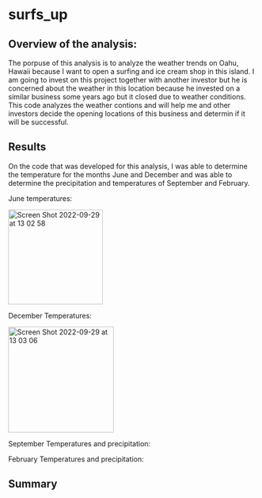 # surfs_up

## Overview of the analysis:

The porpuse of this analysis is to analyze the weather trends on Oahu, Hawaii because I want to open a surfing and ice cream shop in this island. I am going to invest on this project together with another investor but he is concerned about the weather in this location because he invested on a similar business some years ago but it closed due to weather conditions. This code analyzes the weather contions and will help me and other investors decide the opening locations of this business and determin if it will be successful. 

## Results

On the code that was developed for this analysis, I was able to determine the temperature for the months June and December and was able to determine the precipitation and temperatures of September and February.

June temperatures:

<img width="191" alt="Screen Shot 2022-09-29 at 13 02 58" src="https://user-images.githubusercontent.com/108498940/193110821-cdad6f98-de1a-4a90-90f4-2fb5c74ba61b.png">

December Temperatures:

<img width="213" alt="Screen Shot 2022-09-29 at 13 03 06" src="https://user-images.githubusercontent.com/108498940/193111939-a2aef01c-b93a-476d-8d05-ab01dacadf5a.png">

September Temperatures and precipitation:



February Temperatures and precipitation:




## Summary









